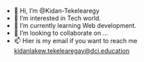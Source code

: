 - 👋 Hi, I’m @Kidan-Tekelearegy
- 👀 I’m interested in Tech world.
- 🌱 I’m currently learning Web development.
- 💞️ I’m looking to collaborate on ...
- 📫 Hier is my email if you want to reach me kidanlakew.tekelearegay@dci.education

<!---
Kidan-Tekelearegy/Kidan-Tekelearegy is a ✨ special ✨ repository because its `README.md` (this file) appears on your GitHub profile.
You can click the Preview link to take a look at your changes.
--->

